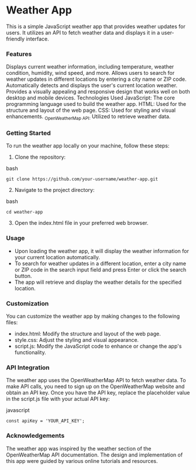 # Weather App
This is a simple JavaScript weather app that provides weather updates for users. It utilizes an API to fetch weather data and displays it in a user-friendly interface.

### Features
Displays current weather information, including temperature, weather condition, humidity, wind speed, and more.
Allows users to search for weather updates in different locations by entering a city name or ZIP code.
Automatically detects and displays the user's current location weather.
Provides a visually appealing and responsive design that works well on both desktop and mobile devices.
Technologies Used
JavaScript: The core programming language used to build the weather app.
HTML: Used for the structure and layout of the web page.
CSS: Used for styling and visual enhancements.
<sub>OpenWeatherMap API:</sub> Utilized to retrieve weather data.

### Getting Started
To run the weather app locally on your machine, follow these steps:

1. Clone the repository:

bash
```
git clone https://github.com/your-username/weather-app.git
```
2. Navigate to the project directory:

bash
```
cd weather-app
```
3. Open the index.html file in your preferred web browser.

### Usage
- Upon loading the weather app, it will display the weather information for your current location automatically.
- To search for weather updates in a different location, enter a city name or ZIP code in the search input field and press Enter or click the search button.
- The app will retrieve and display the weather details for the specified location.

### Customization
You can customize the weather app by making changes to the following files:

- index.html: Modify the structure and layout of the web page.
- style.css: Adjust the styling and visual appearance.
- script.js: Modify the JavaScript code to enhance or change the app's functionality.

### API Integration
The weather app uses the OpenWeatherMap API to fetch weather data. To make API calls, you need to sign up on the OpenWeatherMap website and obtain an API key. Once you have the API key, replace the placeholder value in the script.js file with your actual API key:

javascript
```
const apiKey = 'YOUR_API_KEY';
```
### Acknowledgements
The weather app was inspired by the weather section of the OpenWeatherMap API documentation.
The design and implementation of this app were guided by various online tutorials and resources.

